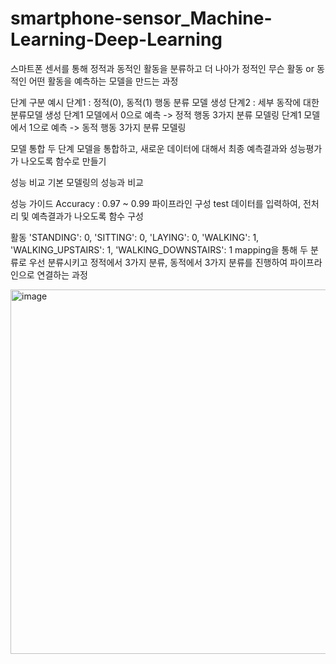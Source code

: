 # smartphone-sensor_Machine-Learning-Deep-Learning

스마트폰 센서를 통해 정적과 동적인 활동을 분류하고 더 나아가 정적인 무슨 활동 or 동적인 어떤 활동을 예측하는 모델을 만드는 과정

단계 구분 예시
 단계1 : 정적(0), 동적(1) 행동 분류 모델 생성
 단계2 : 세부 동작에 대한 분류모델 생성
 단계1 모델에서 0으로 예측 -> 정적 행동 3가지 분류 모델링
 단계1 모델에서 1으로 예측 -> 동적 행동 3가지 분류 모델링

모델 통합
 두 단계 모델을 통합하고, 새로운 데이터에 대해서 최종 예측결과와 성능평가가 나오도록 함수로 만들기

성능 비교
 기본 모델링의 성능과 비교

성능 가이드
 Accuracy : 0.97 ~ 0.99
파이프라인 구성
 test 데이터를 입력하여, 전처리 및 예측결과가 나오도록 함수 구성

활동
    'STANDING': 0,
    'SITTING': 0,
    'LAYING': 0,
    'WALKING': 1,
    'WALKING_UPSTAIRS': 1,
    'WALKING_DOWNSTAIRS': 1
mapping을 통해 두 분류로 우선 분류시키고
정적에서 3가지 분류, 동적에서 3가지 분류를 진행하여 파이프라인으로 연결하는 과정

<img width="583" alt="image" src="https://github.com/user-attachments/assets/dfd751d8-48ab-4d34-b91a-172e35178962" />
